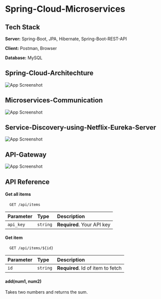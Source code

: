 
# Spring-Cloud-Microservices




## Tech Stack


**Server:** Spring-Boot, JPA, Hibernate, Spring-Boot-REST-API

**Client:** Postman, Browser

**Database:** MySQL



## Spring-Cloud-Architechture

![App Screenshot](https://via.placeholder.com/468x300?text=App+Screenshot+Here)


## Microservices-Communication

![App Screenshot](https://via.placeholder.com/468x300?text=App+Screenshot+Here)


## Service-Discovery-using-Netflix-Eureka-Server

![App Screenshot](https://via.placeholder.com/468x300?text=App+Screenshot+Here)


## API-Gateway

![App Screenshot](https://via.placeholder.com/468x300?text=App+Screenshot+Here)


## API Reference

#### Get all items

```http
  GET /api/items
```

| Parameter | Type     | Description                |
| :-------- | :------- | :------------------------- |
| `api_key` | `string` | **Required**. Your API key |

#### Get item

```http
  GET /api/items/${id}
```

| Parameter | Type     | Description                       |
| :-------- | :------- | :-------------------------------- |
| `id`      | `string` | **Required**. Id of item to fetch |

#### add(num1, num2)

Takes two numbers and returns the sum.

